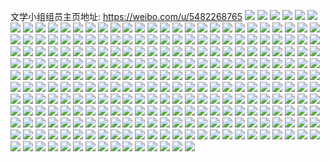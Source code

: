 文学小组组员主页地址: https://weibo.com/u/5482268765 
![](https://wx4.sinaimg.cn/mw2000/005Z12xLly1h93oyjmz4wj32c0340npd.jpg) 
![](https://wx4.sinaimg.cn/mw2000/005Z12xLly1h93oylokqkj32c0340qv5.jpg) 
![](https://wx4.sinaimg.cn/mw2000/005Z12xLly1h93oykpaasj32c0340kjm.jpg) 
![](https://wx4.sinaimg.cn/mw2000/005Z12xLly1h93oyissqqj32c0340hdv.jpg) 
![](https://wx4.sinaimg.cn/mw2000/005Z12xLly1h93oyo7zx1j32c0340kjl.jpg) 
![](https://wx4.sinaimg.cn/mw2000/005Z12xLly1h93oyn3c61j32c03401kz.jpg) 
![](https://wx4.sinaimg.cn/mw2000/005Z12xLly1h93oyemy86j32c03401l0.jpg) 
![](https://wx4.sinaimg.cn/mw2000/005Z12xLly1h93oycjjcsj32c0340x6r.jpg) 
![](https://wx4.sinaimg.cn/mw2000/005Z12xLly1h93oyhocfkj32c0340qv7.jpg) 
![](https://wx4.sinaimg.cn/mw2000/005Z12xLgy1h8h8t1orvjj30k00d70t8.jpg) 
![](https://wx4.sinaimg.cn/mw2000/005Z12xLly1h7n98prl1jj30u0140dlw.jpg) 
![](https://wx4.sinaimg.cn/mw2000/005Z12xLly1h7n98oqai6j31400u0k16.jpg) 
![](https://wx4.sinaimg.cn/mw2000/005Z12xLly1h7hbj9dl4lj32402tcwho.jpg) 
![](https://wx4.sinaimg.cn/mw2000/005Z12xLly1h6ska4n208j32402tc7wh.jpg) 
![](https://wx4.sinaimg.cn/mw2000/005Z12xLly1h6kh57j1rpj32402tcnpd.jpg) 
![](https://wx4.sinaimg.cn/mw2000/005Z12xLly1h6fyq9ri80j32402tckjl.jpg) 
![](https://wx4.sinaimg.cn/mw2000/005Z12xLly1h68nthqtlbj316o1kwk9x.jpg) 
![](https://wx4.sinaimg.cn/mw2000/005Z12xLly1h67i7040utj31nv0u0acy.jpg) 
![](https://wx4.sinaimg.cn/mw2000/005Z12xLly1h663wijm1wj32402tc0wb.jpg) 
![](https://wx4.sinaimg.cn/mw2000/005Z12xLly1h649r1umgej32c02c0qv6.jpg) 
![](https://wx4.sinaimg.cn/mw2000/005Z12xLly1h649r5254zj32c02c0kjm.jpg) 
![](https://wx4.sinaimg.cn/mw2000/005Z12xLly1h649wh914tj32c02c0k87.jpg) 
![](https://wx4.sinaimg.cn/mw2000/005Z12xLly1h649rccu0qj32c02c04qq.jpg) 
![](https://wx4.sinaimg.cn/mw2000/005Z12xLly1h649rf1aktj32c02c07wi.jpg) 
![](https://wx4.sinaimg.cn/mw2000/005Z12xLly1h649rhnug7j32c02c07gq.jpg) 
![](https://wx4.sinaimg.cn/mw2000/005Z12xLly1h649riug2bj32402tc176.jpg) 
![](https://wx4.sinaimg.cn/mw2000/005Z12xLly1h649rk9k2tj32402tckjm.jpg) 
![](https://wx4.sinaimg.cn/mw2000/005Z12xLly1h649rnficpj32c02c0qgx.jpg) 
![](https://wx4.sinaimg.cn/mw2000/005Z12xLly1h60qbiqomrj308g081aad.jpg) 
![](https://wx4.sinaimg.cn/mw2000/005Z12xLly1h5yemu54arj32402tcwhk.jpg) 
![](https://wx4.sinaimg.cn/mw2000/005Z12xLly1h5urjkvfgmj30u01t0gxw.jpg) 
![](https://wx4.sinaimg.cn/mw2000/005Z12xLly1h5sq4najsmj31l0240x6p.jpg) 
![](https://wx4.sinaimg.cn/mw2000/005Z12xLly1h5sq4mee3vj31sc1scqv5.jpg) 
![](https://wx4.sinaimg.cn/mw2000/005Z12xLly1h5sq4r6cplj32402tcb29.jpg) 
![](https://wx4.sinaimg.cn/mw2000/005Z12xLly1h5sq4ijfz2j32c02c01kz.jpg) 
![](https://wx4.sinaimg.cn/mw2000/005Z12xLly1h5sq4krxukj32c02c04qr.jpg) 
![](https://wx4.sinaimg.cn/mw2000/005Z12xLly1h5sq4puirzj32c02c0qv7.jpg) 
![](https://wx4.sinaimg.cn/mw2000/005Z12xLly1h5qlw25u7tj32402tcu0x.jpg) 
![](https://wx4.sinaimg.cn/mw2000/005Z12xLly1h5qlw32y7sj32402tckjl.jpg) 
![](https://wx4.sinaimg.cn/mw2000/005Z12xLly1h5qlw42kinj32402tcnpd.jpg) 
![](https://wx4.sinaimg.cn/mw2000/005Z12xLly1h5pav1ke68j32402tcu0x.jpg) 
![](https://wx4.sinaimg.cn/mw2000/005Z12xLly1h5pav2m3gkj32402tcqv5.jpg) 
![](https://wx4.sinaimg.cn/mw2000/005Z12xLgy1h5abdr3f2gj30b40b4aab.jpg) 
![](https://wx4.sinaimg.cn/mw2000/005Z12xLgy1h54h4dsabdj32402tc7wi.jpg) 
![](https://wx4.sinaimg.cn/mw2000/005Z12xLgy1h4uv99aipfj30u01t0jz4.jpg) 
![](https://wx4.sinaimg.cn/mw2000/005Z12xLgy1h4ttnromoxj30mq0mqgmw.jpg) 
![](https://wx4.sinaimg.cn/mw2000/005Z12xLgy1h4rzrj52v6j32402tcqv5.jpg) 
![](https://wx4.sinaimg.cn/mw2000/005Z12xLgy1h4rzrraojsj32402tc7wi.jpg) 
![](https://wx4.sinaimg.cn/mw2000/005Z12xLgy1h4rzrvk6s0j32tc2407wh.jpg) 
![](https://wx4.sinaimg.cn/mw2000/005Z12xLgy1h45rg8l95yj30ho0p2gwq.jpg) 
![](https://wx4.sinaimg.cn/mw2000/005Z12xLgy1h45rg97zvcj30ho0p2k19.jpg) 
![](https://wx4.sinaimg.cn/mw2000/005Z12xLgy1h3ouk7wul5j31ll1ll4nm.jpg) 
![](https://wx4.sinaimg.cn/mw2000/005Z12xLgy1h3mkqftb8ij30qo0op0tu.jpg) 
![](https://wx4.sinaimg.cn/mw2000/005Z12xLgy1h3kxbmj2vvj30u00matb0.jpg) 
![](https://wx4.sinaimg.cn/mw2000/005Z12xLgy1h3bqi4rnf0j32402tcqv6.jpg) 
![](https://wx4.sinaimg.cn/mw2000/005Z12xLgy1h3bqiag1y3j32402tcqv6.jpg) 
![](https://wx4.sinaimg.cn/mw2000/005Z12xLgy1h3bqigcwp4j32402tcu0y.jpg) 
![](https://wx4.sinaimg.cn/mw2000/005Z12xLgy1h3bqijx057j327o2y7qv7.jpg) 
![](https://wx4.sinaimg.cn/mw2000/005Z12xLgy1h3bqioh4czj32tc240u0y.jpg) 
![](https://wx4.sinaimg.cn/mw2000/005Z12xLgy1h3bqithro2j32tc240u0y.jpg) 
![](https://wx4.sinaimg.cn/mw2000/005Z12xLgy1h39gms3fxdj30qo0qon05.jpg) 
![](https://wx4.sinaimg.cn/mw2000/005Z12xLgy1h39gmsmnjjj30qo0qogoc.jpg) 
![](https://wx4.sinaimg.cn/mw2000/005Z12xLgy1h361e92uixj316o35r4qp.jpg) 
![](https://wx4.sinaimg.cn/mw2000/005Z12xLgy1h361e2px11j316o35rqv5.jpg) 
![](https://wx4.sinaimg.cn/mw2000/005Z12xLgy1h361e6v6bdj323v35t4qq.jpg) 
![](https://wx4.sinaimg.cn/mw2000/005Z12xLgy1h361ebujqaj30sf35qb29.jpg) 
![](https://wx4.sinaimg.cn/mw2000/005Z12xLgy1h361du62mvj311w35rkjl.jpg) 
![](https://wx4.sinaimg.cn/mw2000/005Z12xLgy1h361dwlpcaj30to35te81.jpg) 
![](https://wx4.sinaimg.cn/mw2000/005Z12xLgy1h361dzr9xij30z835tnpd.jpg) 
![](https://wx4.sinaimg.cn/mw2000/005Z12xLgy1h2anmz0hxuj32tc240hdt.jpg) 
![](https://wx4.sinaimg.cn/mw2000/005Z12xLgy1h1xkj7n2lzj30v90o6wgh.jpg) 
![](https://wx4.sinaimg.cn/mw2000/005Z12xLgy1h1wulvc2w6j30k00jcwfc.jpg) 
![](https://wx4.sinaimg.cn/mw2000/005Z12xLgy1h1wstw880pj32402tce82.jpg) 
![](https://wx4.sinaimg.cn/mw2000/005Z12xLgy1h1puso1a2xj33y82yob2c.jpg) 
![](https://wx4.sinaimg.cn/mw2000/005Z12xLgy1h0k4uol9cgj32402tc4qs.jpg) 
![](https://wx4.sinaimg.cn/mw2000/005Z12xLgy1h0k4uvz8nnj32402tcu0y.jpg) 
![](https://wx4.sinaimg.cn/mw2000/005Z12xLgy1h0k4v4giolj32402tcu0z.jpg) 
![](https://wx4.sinaimg.cn/mw2000/005Z12xLgy1h0k4vcbyv7j32402tckjn.jpg) 
![](https://wx4.sinaimg.cn/mw2000/005Z12xLgy1h0k4vl7cg0j32402tcu0z.jpg) 
![](https://wx4.sinaimg.cn/mw2000/005Z12xLgy1h0k4vuir5nj32402tcu0z.jpg) 
![](https://wx4.sinaimg.cn/mw2000/005Z12xLgy1h0k5n6fleqj32402tc7wj.jpg) 
![](https://wx4.sinaimg.cn/mw2000/005Z12xLgy1gzipt7bvhvj316o16oqil.jpg) 
![](https://wx4.sinaimg.cn/mw2000/005Z12xLly1gz1fjlmjmdj31r0340kjl.jpg) 
![](https://wx4.sinaimg.cn/mw2000/005Z12xLly1gz1fjnogsfj31r03404qq.jpg) 
![](https://wx4.sinaimg.cn/mw2000/005Z12xLly1gz1fjpuv5rj31r0340u0x.jpg) 
![](https://wx4.sinaimg.cn/mw2000/005Z12xLly1gz1fjre1ynj31r0340u0x.jpg) 
![](https://wx4.sinaimg.cn/mw2000/005Z12xLly1gz1fjtchbuj31r03404qq.jpg) 
![](https://wx4.sinaimg.cn/mw2000/005Z12xLly1gz1fjv2bo4j31r03404qq.jpg) 
![](https://wx4.sinaimg.cn/mw2000/005Z12xLly1gz1fjxea1wj31r0340x6p.jpg) 
![](https://wx4.sinaimg.cn/mw2000/005Z12xLly1gz1fjznj1bj31r0340b2a.jpg) 
![](https://wx4.sinaimg.cn/mw2000/005Z12xLly1gz08nuq8gyj31mo2687wh.jpg) 
![](https://wx4.sinaimg.cn/mw2000/005Z12xLly1gz08nw5zcnj31mo2687wh.jpg) 
![](https://wx4.sinaimg.cn/mw2000/005Z12xLly1gyzl95awaej31r0340b2a.jpg) 
![](https://wx4.sinaimg.cn/mw2000/005Z12xLly1gyzl9xbuv7j32402tc7wi.jpg) 
![](https://wx4.sinaimg.cn/mw2000/005Z12xLly1gyzl8vq3wlj31r03407wi.jpg) 
![](https://wx4.sinaimg.cn/mw2000/005Z12xLly1gyzleybfw2j31823224qq.jpg) 
![](https://wx4.sinaimg.cn/mw2000/005Z12xLly1gyzl90zcatj31r03401ky.jpg) 
![](https://wx4.sinaimg.cn/mw2000/005Z12xLly1gyzlf1wttdj31r02byqv5.jpg) 
![](https://wx4.sinaimg.cn/mw2000/005Z12xLly1gyzl8ziga1j31r0340x6p.jpg) 
![](https://wx4.sinaimg.cn/mw2000/005Z12xLly1gyzl92wy9qj31r03401ky.jpg) 
![](https://wx4.sinaimg.cn/mw2000/005Z12xLly1gyzl8xsz43j31r03404qq.jpg) 
![](https://wx4.sinaimg.cn/mw2000/005Z12xLly1gyzlf0s3u8j31k0340npe.jpg) 
![](https://wx4.sinaimg.cn/mw2000/005Z12xLly1gyh3qfaja1j32402tckjl.jpg) 
![](https://wx4.sinaimg.cn/mw2000/005Z12xLly1gyh3qgz0zxj32402tc1ky.jpg) 
![](https://wx4.sinaimg.cn/mw2000/005Z12xLly1gyh3qic7oyj32402tcx6p.jpg) 
![](https://wx4.sinaimg.cn/mw2000/005Z12xLly1gyh3qjgfalj32402tckjl.jpg) 
![](https://wx4.sinaimg.cn/mw2000/005Z12xLly1gyh3qkyc3aj32402tchdu.jpg) 
![](https://wx4.sinaimg.cn/mw2000/005Z12xLly1gyh3qse117j32402tckjl.jpg) 
![](https://wx4.sinaimg.cn/mw2000/005Z12xLly1gyh3qtwvakj32402tcqv5.jpg) 
![](https://wx4.sinaimg.cn/mw2000/005Z12xLly1gyh3qvamjzj32402tc1ky.jpg) 
![](https://wx4.sinaimg.cn/mw2000/005Z12xLly1gyh3qwq4dsj32402tc4qq.jpg) 
![](https://wx4.sinaimg.cn/mw2000/005Z12xLly1gyd7qn5x65j31mo2687wh.jpg) 
![](https://wx4.sinaimg.cn/mw2000/005Z12xLly1gyd7qqvymlj31mo268b29.jpg) 
![](https://wx4.sinaimg.cn/mw2000/005Z12xLly1gyd7quzeo4j31mo268e81.jpg) 
![](https://wx4.sinaimg.cn/mw2000/005Z12xLly1gyd7qfioz9j31mo2687wh.jpg) 
![](https://wx4.sinaimg.cn/mw2000/005Z12xLly1gyd7qbvvogj31mo2684qp.jpg) 
![](https://wx4.sinaimg.cn/mw2000/005Z12xLly1gyd7qjsgfcj31mo268hdt.jpg) 
![](https://wx4.sinaimg.cn/mw2000/005Z12xLgy1gxrids38obj31400u0ak5.jpg) 
![](https://wx4.sinaimg.cn/mw2000/005Z12xLgy1gxridt4qk7j31400u0qed.jpg) 
![](https://wx4.sinaimg.cn/mw2000/005Z12xLgy1gxridu25pfj31400u0wpr.jpg) 
![](https://wx4.sinaimg.cn/mw2000/005Z12xLgy1gxridb9zewj32c02c04qq.jpg) 
![](https://wx4.sinaimg.cn/mw2000/005Z12xLgy1gxridvq7zdj31kw16ok9s.jpg) 
![](https://wx4.sinaimg.cn/mw2000/005Z12xLgy1gxridgdb2qj32c02c0b2a.jpg) 
![](https://wx4.sinaimg.cn/mw2000/005Z12xLgy1gxridl5s1dj324023x7wi.jpg) 
![](https://wx4.sinaimg.cn/mw2000/005Z12xLgy1gxridr1mclj321v21ukjm.jpg) 
![](https://wx4.sinaimg.cn/mw2000/005Z12xLgy1gxrj5plk1xj32tc2407wi.jpg) 
![](https://wx4.sinaimg.cn/mw2000/005Z12xLgy1gxa3aolm56j30u00u0aca.jpg) 
![](https://wx4.sinaimg.cn/mw2000/005Z12xLgy1gx8ss6clh4j30qo13176m.jpg) 
![](https://wx4.sinaimg.cn/mw2000/005Z12xLgy1gx8ss73gh6j30u00u0jux.jpg) 
![](https://wx4.sinaimg.cn/mw2000/005Z12xLgy1gx8ss82lz9j30qo0pjafa.jpg) 
![](https://wx4.sinaimg.cn/mw2000/005Z12xLgy1gx8ss8wpu4j30qo0qo41o.jpg) 
![](https://wx4.sinaimg.cn/mw2000/005Z12xLgy1gx8ss9lwndj30u00u0ad0.jpg) 
![](https://wx4.sinaimg.cn/mw2000/005Z12xLgy1gx8ssa4xdbj30qo0qomzq.jpg) 
![](https://wx4.sinaimg.cn/mw2000/005Z12xLgy1gx8ssaqo1xj30qo0sedhi.jpg) 
![](https://wx4.sinaimg.cn/mw2000/005Z12xLgy1gx8ssbe5qmj30qo0qptbt.jpg) 
![](https://wx4.sinaimg.cn/mw2000/005Z12xLgy1gx8ssc7kwkj30u00u0790.jpg) 
![](https://wx4.sinaimg.cn/mw2000/005Z12xLgy1gw00x158zsj31hc1hc1ht.jpg) 
![](https://wx4.sinaimg.cn/mw2000/005Z12xLgy1gw00x1zj34j31ak27jb29.jpg) 
![](https://wx4.sinaimg.cn/mw2000/005Z12xLgy1gw00x2ynqdj3240240npd.jpg) 
![](https://wx4.sinaimg.cn/mw2000/005Z12xLgy1gvp3kbw1l1j60a10blwgw02.jpg) 
![](https://wx4.sinaimg.cn/mw2000/005Z12xLgy1gvivd0w6s4j623u35se8202.jpg) 
![](https://wx4.sinaimg.cn/mw2000/005Z12xLgy1gvivdb8i8ij622o22n1kx02.jpg) 
![](https://wx4.sinaimg.cn/mw2000/005Z12xLgy1gvivdf2cg4j61yw1yv4qp02.jpg) 
![](https://wx4.sinaimg.cn/mw2000/005Z12xLgy1gvivd7ucftj620w35sqv602.jpg) 
![](https://wx4.sinaimg.cn/mw2000/005Z12xLgy1gvivds1ebyj635s23u4qq02.jpg) 
![](https://wx4.sinaimg.cn/mw2000/005Z12xLgy1gvivfishtmj62by33z1ky02.jpg) 
![](https://wx4.sinaimg.cn/mw2000/005Z12xLgy1gvive1bnpaj630s20k1kx02.jpg) 
![](https://wx4.sinaimg.cn/mw2000/005Z12xLgy1gvivisum0lj622o3407wh02.jpg) 
![](https://wx4.sinaimg.cn/mw2000/005Z12xLgy1gviviulb7wj61xy1xx17p02.jpg) 
![](https://wx4.sinaimg.cn/mw2000/005Z12xLgy1gv7cz96mrfj63402c01ky02.jpg) 
![](https://wx4.sinaimg.cn/mw2000/005Z12xLgy1gv7cz5h0h4j62c0340b2a02.jpg) 
![](https://wx4.sinaimg.cn/mw2000/005Z12xLgy1gv7czwdjgsj62c03407wj02.jpg) 
![](https://wx4.sinaimg.cn/mw2000/005Z12xLgy1gv7cze4n2ej63402c0qv602.jpg) 
![](https://wx4.sinaimg.cn/mw2000/005Z12xLgy1gv7czi483jj62r422c4qq02.jpg) 
![](https://wx4.sinaimg.cn/mw2000/005Z12xLgy1gv7cz1hdcuj62c0340npd02.jpg) 
![](https://wx4.sinaimg.cn/mw2000/005Z12xLgy1gv7czmx9imj62c0340b2a02.jpg) 
![](https://wx4.sinaimg.cn/mw2000/005Z12xLgy1gv7czrok3vj62c0340npe02.jpg) 
![](https://wx4.sinaimg.cn/mw2000/005Z12xLgy1gv7czzlsbkj62q721nkjl02.jpg) 
![](https://wx4.sinaimg.cn/mw2000/005Z12xLgy1gv0g9zer8rj60u0140q7802.jpg) 
![](https://wx4.sinaimg.cn/mw2000/005Z12xLgy1gv0ga334x7j62c0340npe02.jpg) 
![](https://wx4.sinaimg.cn/mw2000/005Z12xLgy1gv0ga6nlymj62c0340kjm02.jpg) 
![](https://wx4.sinaimg.cn/mw2000/005Z12xLgy1gv0ga9mfxwj62c03401ky02.jpg) 
![](https://wx4.sinaimg.cn/mw2000/005Z12xLgy1gv0gacld5xj62c03404qq02.jpg) 
![](https://wx4.sinaimg.cn/mw2000/005Z12xLgy1gv0gafskimj63402c07wi02.jpg) 
![](https://wx4.sinaimg.cn/mw2000/005Z12xLgy1gv0gaghzy9j60u0140ae702.jpg) 
![](https://wx4.sinaimg.cn/mw2000/005Z12xLgy1gv0gak7msmj62c0340npe02.jpg) 
![](https://wx4.sinaimg.cn/mw2000/005Z12xLgy1gv0gaoqn1wj62c0340e8302.jpg) 
![](https://wx4.sinaimg.cn/mw2000/005Z12xLgy1guxqsfphk8j61za3401ky02.jpg) 
![](https://wx4.sinaimg.cn/mw2000/005Z12xLgy1guxqvj6hs2j62by33zkjn02.jpg) 
![](https://wx4.sinaimg.cn/mw2000/005Z12xLgy1guxqxkh0s8j615z33z7wh02.jpg) 
![](https://wx4.sinaimg.cn/mw2000/005Z12xLgy1guxqvbd6bpj615o340qv602.jpg) 
![](https://wx4.sinaimg.cn/mw2000/005Z12xLgy1guxqf90sthj622o340npe02.jpg) 
![](https://wx4.sinaimg.cn/mw2000/005Z12xLgy1guxqo6y7h1j622o3407wi02.jpg) 
![](https://wx4.sinaimg.cn/mw2000/005Z12xLgy1guxqxop4ssj62tc2407wi02.jpg) 
![](https://wx4.sinaimg.cn/mw2000/005Z12xLgy1guxqzs5xl0j62402tce8202.jpg) 
![](https://wx4.sinaimg.cn/mw2000/005Z12xLgy1guxr3a6zvvj62402tce8102.jpg) 
![](https://wx4.sinaimg.cn/mw2000/005Z12xLgy1gu6z1nbwwpj32c02c0npd.jpg) 
![](https://wx4.sinaimg.cn/mw2000/005Z12xLgy1gu6zepmco6j311c340qv6.jpg) 
![](https://wx4.sinaimg.cn/mw2000/005Z12xLgy1gu6z21y733j32c0340e82.jpg) 
![](https://wx4.sinaimg.cn/mw2000/005Z12xLgy1gu6z1z0ljij32tc240b2a.jpg) 
![](https://wx4.sinaimg.cn/mw2000/005Z12xLgy1gu6zhe86q4j315z33z4qp.jpg) 
![](https://wx4.sinaimg.cn/mw2000/005Z12xLgy1gu6zju653ej30uk5ntqv5.jpg) 
![](https://wx4.sinaimg.cn/mw2000/005Z12xLgy1gu6z23o28dj31t01t07wh.jpg) 
![](https://wx4.sinaimg.cn/mw2000/005Z12xLgy1gu6zerjyr9j30xl33zx6p.jpg) 
![](https://wx4.sinaimg.cn/mw2000/005Z12xLgy1gu6zg50dazj30uk3ofhdt.jpg) 
![](https://wx4.sinaimg.cn/mw2000/005Z12xLly1gu1gn7au3ij337z25cb2a.jpg) 
![](https://wx4.sinaimg.cn/mw2000/005Z12xLly1gu1i3t26k1j32c02c0hdu.jpg) 
![](https://wx4.sinaimg.cn/mw2000/005Z12xLly1gu1i41gyw8j32c02c0b2a.jpg) 
![](https://wx4.sinaimg.cn/mw2000/005Z12xLly1gu1i4teftdj32c02c0kjm.jpg) 
![](https://wx4.sinaimg.cn/mw2000/005Z12xLly1gu1i451af5j32c02c0u0z.jpg) 
![](https://wx4.sinaimg.cn/mw2000/005Z12xLly1gu1i5dhoxoj32c02c0e83.jpg) 
![](https://wx4.sinaimg.cn/mw2000/005Z12xLly1gu1i4ktt4qj311c3407wh.jpg) 
![](https://wx4.sinaimg.cn/mw2000/005Z12xLly1gu1i6gq65yj32c02c0u0y.jpg) 
![](https://wx4.sinaimg.cn/mw2000/005Z12xLly1gu1i4osloqj311c340hdu.jpg) 
![](https://wx4.sinaimg.cn/mw2000/005Z12xLly1gtz9cg7b8rj31hr341x6p.jpg) 
![](https://wx4.sinaimg.cn/mw2000/005Z12xLly1gtz9ay0q0zj32402tcnpe.jpg) 
![](https://wx4.sinaimg.cn/mw2000/005Z12xLly1gtz9b08ip8j31t00u0nbp.jpg) 
![](https://wx4.sinaimg.cn/mw2000/005Z12xLly1gtz9chflh5j315z33z1kx.jpg) 
![](https://wx4.sinaimg.cn/mw2000/005Z12xLly1gtz9c8q3ajj32eo1t0hdt.jpg) 
![](https://wx4.sinaimg.cn/mw2000/005Z12xLly1gtz9azm471j31t02eohdt.jpg) 
![](https://wx4.sinaimg.cn/mw2000/005Z12xLly1gtz9b0uz0ej316o1kwttu.jpg) 
![](https://wx4.sinaimg.cn/mw2000/005Z12xLly1gtz9cae3pej315o268x51.jpg) 
![](https://wx4.sinaimg.cn/mw2000/005Z12xLly1gtz9cbtejtj315o2681kx.jpg) 
![](https://wx4.sinaimg.cn/mw2000/005Z12xLly1gtue3vvshpj316o1kwb29.jpg) 
![](https://wx4.sinaimg.cn/mw2000/005Z12xLly1gtue3wo9f1j316o1kwtn5.jpg) 
![](https://wx4.sinaimg.cn/mw2000/005Z12xLly1gtue3xt879j31kw16otns.jpg) 
![](https://wx4.sinaimg.cn/mw2000/005Z12xLly1gtue3yudd0j316o1kw7s1.jpg) 
![](https://wx4.sinaimg.cn/mw2000/005Z12xLly1gtue3zpvupj316o1kwaxn.jpg) 
![](https://wx4.sinaimg.cn/mw2000/005Z12xLly1gtue4cg25bj315z33zb29.jpg) 
![](https://wx4.sinaimg.cn/mw2000/005Z12xLly1gtue45kzkqj32c02c07wi.jpg) 
![](https://wx4.sinaimg.cn/mw2000/005Z12xLly1gtue4855d2j32c02c0e82.jpg) 
![](https://wx4.sinaimg.cn/mw2000/005Z12xLly1gtue49ys1yj31t01t0hdt.jpg) 
![](https://wx4.sinaimg.cn/mw2000/005Z12xLly1gtsd7dum4fj32c03404qq.jpg) 
![](https://wx4.sinaimg.cn/mw2000/005Z12xLly1gtsd7clvg7j32c02c04qq.jpg) 
![](https://wx4.sinaimg.cn/mw2000/005Z12xLly1gtsd7f4t8uj32c02c0hdu.jpg) 
![](https://wx4.sinaimg.cn/mw2000/005Z12xLly1gtsd7g9gprj32c02c0kjm.jpg) 
![](https://wx4.sinaimg.cn/mw2000/005Z12xLly1gtsdgrefs4j33402vi4hg.jpg) 
![](https://wx4.sinaimg.cn/mw2000/005Z12xLly1gtsdjpm8ywj32c0340npe.jpg) 
![](https://wx4.sinaimg.cn/mw2000/005Z12xLly1gtsdcn0smcj314q340hdt.jpg) 
![](https://wx4.sinaimg.cn/mw2000/005Z12xLly1gtsdrn3ejuj30n5340b1r.jpg) 
![](https://wx4.sinaimg.cn/mw2000/005Z12xLly1gtsd7h68n1j32c02c0u0x.jpg) 
![](https://wx4.sinaimg.cn/mw2000/005Z12xLly1gtla8yn4lej315x340npd.jpg) 
![](https://wx4.sinaimg.cn/mw2000/005Z12xLly1gtla96m49mj32kv340qv5.jpg) 
![](https://wx4.sinaimg.cn/mw2000/005Z12xLly1gtla9b4rkxj31t01t01kx.jpg) 
![](https://wx4.sinaimg.cn/mw2000/005Z12xLly1gtlba4tya1j30uk4d3npd.jpg) 
![](https://wx4.sinaimg.cn/mw2000/005Z12xLly1gtlba6icwsj314q340kjl.jpg) 
![](https://wx4.sinaimg.cn/mw2000/005Z12xLly1gtlbaaxzvmj31gq33ze81.jpg) 
![](https://wx4.sinaimg.cn/mw2000/005Z12xLly1gtlbach35cj30s0340b29.jpg) 
![](https://wx4.sinaimg.cn/mw2000/005Z12xLly1gtlbbdicozj31t01t04qp.jpg) 
![](https://wx4.sinaimg.cn/mw2000/005Z12xLly1gtlbbelj8ej31t01t01kx.jpg) 
![](https://wx4.sinaimg.cn/mw2000/005Z12xLly1gtlbbfvfeoj31mo268kjl.jpg) 
![](https://wx4.sinaimg.cn/mw2000/005Z12xLly1gtfl3s66c4j32c02c0kjm.jpg) 
![](https://wx4.sinaimg.cn/mw2000/005Z12xLly1gtfl3vqbtvj32c02c07wi.jpg) 
![](https://wx4.sinaimg.cn/mw2000/005Z12xLly1gtfl3y7792j32c02c07wi.jpg) 
![](https://wx4.sinaimg.cn/mw2000/005Z12xLly1gtfl40ocw7j32c02c0qv6.jpg) 
![](https://wx4.sinaimg.cn/mw2000/005Z12xLly1gtfl42trzmj32c02c0hdu.jpg) 
![](https://wx4.sinaimg.cn/mw2000/005Z12xLly1gtfl47nobbj32c02c0qv6.jpg) 
![](https://wx4.sinaimg.cn/mw2000/005Z12xLly1gtfl49x443j32c02c0kjm.jpg) 
![](https://wx4.sinaimg.cn/mw2000/005Z12xLly1gtfl4eqvj9j32c02c0kjo.jpg) 
![](https://wx4.sinaimg.cn/mw2000/005Z12xLly1gtfl4gygwzj32c02c07wi.jpg) 
![](https://wx4.sinaimg.cn/mw2000/005Z12xLly1gt9dsxa94jj31t01t0b29.jpg) 
![](https://wx4.sinaimg.cn/mw2000/005Z12xLly1gt5yf4ktmyj32c02c0x6q.jpg) 
![](https://wx4.sinaimg.cn/mw2000/005Z12xLly1gt5yet1ovsj32c02c0qv6.jpg) 
![](https://wx4.sinaimg.cn/mw2000/005Z12xLly1gt5yeuqa87j32c02c0qv6.jpg) 
![](https://wx4.sinaimg.cn/mw2000/005Z12xLly1gt5yewycbrj32c02c0x6q.jpg) 
![](https://wx4.sinaimg.cn/mw2000/005Z12xLly1gt5yeyqbwnj32c02c0qv6.jpg) 
![](https://wx4.sinaimg.cn/mw2000/005Z12xLly1gt5yf0sqswj32c02c0hdu.jpg) 
![](https://wx4.sinaimg.cn/mw2000/005Z12xLly1gt5yf2wkn0j32c02c0hdu.jpg) 
![](https://wx4.sinaimg.cn/mw2000/005Z12xLly1gsuqisyxzxj32c02c01kx.jpg) 
![](https://wx4.sinaimg.cn/mw2000/005Z12xLly1gsuqiw5no2j31t01t0e81.jpg) 
![](https://wx4.sinaimg.cn/mw2000/005Z12xLly1gsuqiz8tqej31t01t0ayo.jpg) 
![](https://wx4.sinaimg.cn/mw2000/005Z12xLly1grvqzpl0vuj30dw0cnn5p.jpg) 
![](https://wx4.sinaimg.cn/mw2000/005Z12xLly1gpwjjt3ggej31hc1hcx6q.jpg) 
![](https://wx4.sinaimg.cn/mw2000/005Z12xLly1gp6yvl4axxj30rs7jou10.jpg) 
![](https://wx4.sinaimg.cn/mw2000/005Z12xLly1gp6yvuu7skj316o16o1kx.jpg) 
![](https://wx4.sinaimg.cn/mw2000/005Z12xLly1gp6yvro6bej30rs4q6x6q.jpg) 
![](https://wx4.sinaimg.cn/mw2000/005Z12xLly1gp6yvi5r3uj30rs5s3npf.jpg) 
![](https://wx4.sinaimg.cn/mw2000/005Z12xLly1gp6yvvkiyuj316o16o4qp.jpg) 
![](https://wx4.sinaimg.cn/mw2000/005Z12xLly1gp6yvf71dbj30rs6b74qs.jpg) 
![](https://wx4.sinaimg.cn/mw2000/005Z12xLly1gozyktt5eej30rs4561kx.jpg) 
![](https://wx4.sinaimg.cn/mw2000/005Z12xLly1gozykuwzusj30u00u0dlb.jpg) 
![](https://wx4.sinaimg.cn/mw2000/005Z12xLly1gozykvjtdmj30u00u0dm2.jpg) 
![](https://wx4.sinaimg.cn/mw2000/005Z12xLly1gozykwm7b0j30u01o0k1r.jpg) 
![](https://wx4.sinaimg.cn/mw2000/005Z12xLly1gozykyxcxaj30rs3qax18.jpg) 
![](https://wx4.sinaimg.cn/mw2000/005Z12xLly1gorh307p63j30rs5037wh.jpg) 
![](https://wx4.sinaimg.cn/mw2000/005Z12xLly1gorh338dowj30rs3irgvr.jpg) 
![](https://wx4.sinaimg.cn/mw2000/005Z12xLly1gorh31grl5j30u01o0dnn.jpg) 
![](https://wx4.sinaimg.cn/mw2000/005Z12xLly1gorh6b5i69j30u00u00uu.jpg) 
![](https://wx4.sinaimg.cn/mw2000/005Z12xLly1gorh3l7xwgj30u00u0wi0.jpg) 
![](https://wx4.sinaimg.cn/mw2000/005Z12xLly1gorh34qn08j30u00u0wj1.jpg) 
![](https://wx4.sinaimg.cn/mw2000/005Z12xLly1gorh35ehaoj30u00u0jvr.jpg) 
